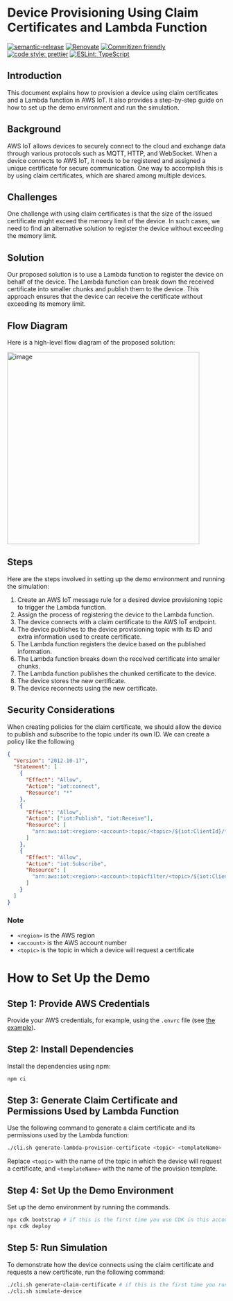 # Device Provisioning Using Claim Certificates and Lambda Function

[![semantic-release](https://img.shields.io/badge/%20%20%F0%9F%93%A6%F0%9F%9A%80-semantic--release-e10079.svg)](https://github.com/semantic-release/semantic-release)
[![Renovate](https://img.shields.io/badge/renovate-enabled-brightgreen.svg)](https://renovatebot.com)
[![Commitizen friendly](https://img.shields.io/badge/commitizen-friendly-brightgreen.svg)](http://commitizen.github.io/cz-cli/)
[![code style: prettier](https://img.shields.io/badge/code_style-prettier-ff69b4.svg)](https://github.com/prettier/prettier/)
[![ESLint: TypeScript](https://img.shields.io/badge/ESLint-TypeScript-blue.svg)](https://github.com/typescript-eslint/typescript-eslint)

## Introduction

This document explains how to provision a device using claim certificates and a
Lambda function in AWS IoT. It also provides a step-by-step guide on how to set
up the demo environment and run the simulation.

## Background

AWS IoT allows devices to securely connect to the cloud and exchange data
through various protocols such as MQTT, HTTP, and WebSocket. When a device
connects to AWS IoT, it needs to be registered and assigned a unique certificate
for secure communication. One way to accomplish this is by using claim
certificates, which are shared among multiple devices.

## Challenges

One challenge with using claim certificates is that the size of the issued
certificate might exceed the memory limit of the device. In such cases, we need
to find an alternative solution to register the device without exceeding the
memory limit.

## Solution

Our proposed solution is to use a Lambda function to register the device on
behalf of the device. The Lambda function can break down the received
certificate into smaller chunks and publish them to the device. This approach
ensures that the device can receive the certificate without exceeding its memory
limit.

## Flow Diagram

Here is a high-level flow diagram of the proposed solution:

<img width="443" alt="image" src="https://github.com/pudkrong/provision-by-claim/assets/2525169/84631a11-cf50-4472-bf61-ba358852c089">

## Steps

Here are the steps involved in setting up the demo environment and running the
simulation:

1. Create an AWS IoT message rule for a desired device provisioning topic to
   trigger the Lambda function.
1. Assign the process of registering the device to the Lambda function.
1. The device connects with a claim certificate to the AWS IoT endpoint.
1. The device publishes to the device provisioning topic with its ID and extra
   information used to create certificate.
1. The Lambda function registers the device based on the published information.
1. The Lambda function breaks down the received certificate into smaller chunks.
1. The Lambda function publishes the chunked certificate to the device.
1. The device stores the new certificate.
1. The device reconnects using the new certificate.

## Security Considerations

When creating policies for the claim certificate, we should allow the device to
publish and subscribe to the topic under its own ID. We can create a policy like
the following

```json
{
  "Version": "2012-10-17",
  "Statement": [
    {
      "Effect": "Allow",
      "Action": "iot:connect",
      "Resource": "*"
    },
    {
      "Effect": "Allow",
      "Action": ["iot:Publish", "iot:Receive"],
      "Resource": [
        "arn:aws:iot:<region>:<account>:topic/<topic>/${iot:ClientId}/*"
      ]
    },
    {
      "Effect": "Allow",
      "Action": "iot:Subscribe",
      "Resource": [
        "arn:aws:iot:<region>:<account>:topicfilter/<topic>/${iot:ClientId}/*"
      ]
    }
  ]
}
```

### Note

- `<region>` is the AWS region
- `<account>` is the AWS account number
- `<topic>` is the topic in which a device will request a certificate

# How to Set Up the Demo

## Step 1: Provide AWS Credentials

Provide your AWS credentials, for example, using the `.envrc` file (see
[the example](.envrc.example)).

## Step 2: Install Dependencies

Install the dependencies using npm:

```bash
npm ci
```

## Step 3: Generate Claim Certificate and Permissions Used by Lambda Function

Use the following command to generate a claim certificate and its permissions
used by the Lambda function:

```bash
./cli.sh generate-lambda-provision-certificate <topic> <templateName>
```

Replace `<topic>` with the name of the topic in which the device will request a
certificate, and `<templateName>` with the name of the provision template.

## Step 4: Set Up the Demo Environment

Set up the demo environment by running the commands.

```bash
npx cdk bootstrap # if this is the first time you use CDK in this account
npx cdk deploy
```

## Step 5: Run Simulation

To demonstrate how the device connects using the claim certificate and requests
a new certificate, run the following command:

```bash
./cli.sh generate-claim-certificate # if this is the first time you run the device simulator
./cli.sh simulate-device
```

